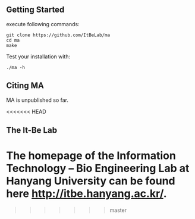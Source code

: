 
## Getting Started

execute following commands:

    git clone https://github.com/ItBeLab/ma
    cd ma
    make

Test your installation with:

    ./ma -h

## Citing MA

MA is unpublished so far.

<<<<<<< HEAD
## The It-Be Lab

The homepage of the **Information Technology – Bio Engineering** Lab 
at Hanyang University can be found here http://itbe.hanyang.ac.kr/.
=======
>>>>>>> master

